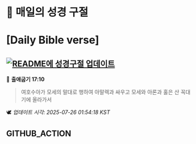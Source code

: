 # 🙏 매일의 성경 구절
# [Daily Bible verse]
## [![README에 성경구절 업데이트](https://github.com/DONGSUKA/first_test/actions/workflows/update-readme-bible.yml/badge.svg)](https://github.com/DONGSUKA/first_test/actions/workflows/update-readme-bible.yml)
<!-- START_BIBLE_VERSE -->
📖 **출애굽기 17:10**
> 여호수아가 모세의 말대로 행하여 아말렉과 싸우고 모세와 아론과 훌은 산 꼭대기에 올라가서

🕊️ _업데이트 시각: 2025-07-26 01:54:18 KST_
  <!-- END_BIBLE_VERSE -->
## GITHUB_ACTION
